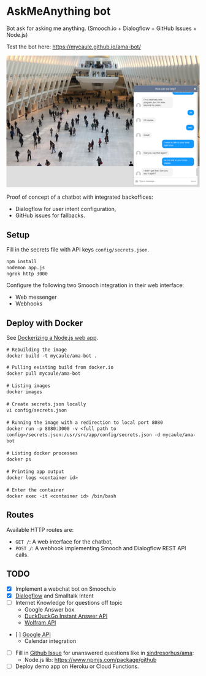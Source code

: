 # AskMeAnything bot
Bot ask for asking me anything. (Smooch.io + Dialogflow + GitHub Issues + Node.js)

Test the bot here: https://mycaule.github.io/ama-bot/

![screenshot](images/screenshot.png)

Proof of concept of a chatbot with integrated backoffices:
 - Dialogflow for user intent configuration,
 - GitHub issues for fallbacks.

## Setup

Fill in the secrets file with API keys `config/secrets.json`.

```
npm install
nodemon app.js
ngrok http 3000
```

Configure the following two Smooch integration in their web interface:
- Web messenger
- Webhooks

## Deploy with Docker

See [Dockerizing a Node.js web app](https://nodejs.org/en/docs/guides/nodejs-docker-webapp/).

```
# Rebuilding the image
docker build -t mycaule/ama-bot .
```

```
# Pulling existing build from docker.io
docker pull mycaule/ama-bot

# Listing images
docker images

# Create secrets.json locally
vi config/secrets.json

# Running the image with a redirection to local port 8080
docker run -p 8080:3000 -v <full path to config>/secrets.json:/usr/src/app/config/secrets.json -d mycaule/ama-bot

# Listing docker processes
docker ps

# Printing app output
docker logs <container id>

# Enter the container
docker exec -it <container id> /bin/bash
```

## Routes

Available HTTP routes are:
- `GET /`: A web interface for the chatbot,
- `POST /`: A webhook implementing Smooch and Dialogflow REST API calls.

## TODO
- [x] Implement a webchat bot on Smooch.io
- [x] [Dialogflow](https://dialogflow.com) and Smalltalk Intent
- [ ] Internet Knowledge for questions off topic
  - Google Answer box
  - [DuckDuckGo Instant Answer API](https://duckduckgo.com/api)
  - [Wolfram API](https://products.wolframalpha.com/api/)
- [ ] [Google API](https://www.npmjs.com/package/googleapis)
  - Calendar integration
- [ ] Fill in [Github Issue](https://developer.github.com/v3/issues/) for unanswered questions like in [sindresorhus/ama](https://github.com/sindresorhus/ama):
   - Node.js lib: https://www.npmjs.com/package/github
- [ ] Deploy demo app on Heroku or Cloud Functions.
